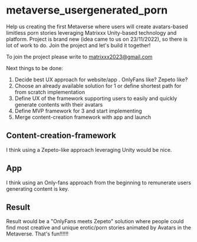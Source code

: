 # metaverse_usergenerated_porn
Help us creating the first Metaverse where users will create avatars-based limitless porn stories leveraging Matrixxx Unity-based technology and platform. Project is brand new (idea came to us on 23/11/2022), so there is lot of work to do. Join the project and let's build it together!

To join the project please write to matrixxx2023@gmail.com 


Next things to be done:
1. Decide best UX approach for website/app . OnlyFans like? Zepeto like? 
2. Choose an already available solution for 1 or define shortest path for from scratch implementation
3. Define UX of the framework supporting users to easily and quickly generate contents with their avatars
4. Define MVP framework for 3 and start implementing
5. Merge content-creation framework with app and launch

## Content-creation-framework
I think using a Zepeto-like approach leveraging Unity would be nice.

## App
I think using an Only-fans approach from the beginning to remunerate users generating content is key.

## Result
Result would be a "OnlyFans meets Zepeto" solution where people could find most creative and unique erotic/porn stories animated by Avatars in the Metaverse. That's fun!!!!!!

